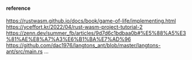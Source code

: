 #### reference
https://rustwasm.github.io/docs/book/game-of-life/implementing.html
https://yceffort.kr/2022/04/rust-wasm-project-tutorial-2
https://zenn.dev/summer_fb/articles/9d7d6c1bdbaa0b#%E5%88%A5%E3%81%AE%E8%A7%A3%E6%B1%BA%E7%AD%96
https://github.com/dac1976/langtons_ant/blob/master/langtons-ant/src/main.rs
...
